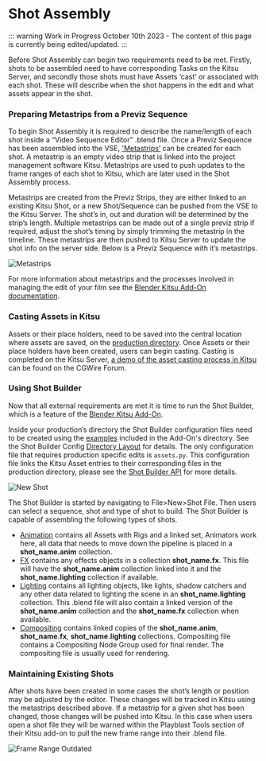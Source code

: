 # Shot Assembly

::: warning Work in Progress
October 10th 2023 - The content of this page is currently being edited/updated.
:::


Before Shot Assembly can begin two requirements need to be met. Firstly, shots to be assembled need to have corresponding Tasks on the Kitsu Server, and secondly those shots must have Assets ‘cast’ or associated with each shot. These will describe when the shot happens in the edit and what assets appear in the shot.


### Preparing Metastrips from a Previz Sequence

To begin Shot Assembly it is required to describe the name/length of each shot inside a “Video Sequence Editor” .blend file. Once a Previz Sequence has been assembled into the VSE, ['Metastrips’](https://studio.blender.org/pipeline/addons/blender_kitsu#metastrips) can be created for each shot. A metastrip is an empty video strip that is linked into the project management software Kitsu. Metastrips are used to push updates to the frame ranges of each shot to Kitsu, which are later used in the Shot Assembly process. 

Metastrips are created from the Previz Strips, they are either linked to an existing Kitsu Shot, or a new Shot/Sequence can be pushed from the VSE to the Kitsu Server. The shot’s in, out and duration will be determined by the strip’s length. Multiple metastrips can be made out of a single previz strip if required, adjust the shot’s timing by simply trimming the metastrip in the timeline. These metastrips are then pushed to Kitsu Server to update the shot info on the server side. Below is a Previz Sequence with it’s metastrips.


![Metastrips](/media/pipeline-overview/shot-production/Pets_Previz__Meta_Strips.png)


For more information about metastrips and the processes involved in managing the edit of your film see the [Blender Kitsu Add-On documentation](https://studio.blender.org/pipeline/addons/blender_kitsu).


### Casting Assets in Kitsu

Assets or their place holders, need to be saved into the central location where assets are saved, on the [production directory](https://studio.blender.org/pipeline/td-guide/project-setup#project-directory). Once Assets or their place holders have been created, users can begin casting. Casting is completed on the Kitsu Server, [a demo of the asset casting process in Kitsu](https://forum.cg-wire.com/t/breakdown-casting-widget-for-kitsu/31) can be found on the CGWire Forum. 


### Using Shot Builder

Now that all external requirements are met it is time to run the Shot Builder, which is a feature of the [Blender Kitsu Add-On](https://studio.blender.org/pipeline/addons/overview). 

Inside your production’s directory the Shot Builder configuration files need to be created using the [examples](https://projects.blender.org/studio/blender-studio-pipeline/src/branch/main/scripts-blender/addons/blender_kitsu/shot_builder/docs/examples) included in the Add-On's directory. See the Shot Builder Config [Directory Layout](https://projects.blender.org/studio/blender-studio-pipeline/src/branch/main/scripts-blender/addons/blender_kitsu/shot_builder/docs#directory-layout) for details. The only configuration file that requires production specific edits is `assets.py`. This configuration file links the Kitsu Asset entries to their corresponding files in the production directory, please see the [Shot Builder API](https://projects.blender.org/studio/blender-studio-pipeline/src/branch/main/scripts-blender/addons/blender_kitsu/shot_builder/docs#api) for more details. 


![New Shot](/media/pipeline-overview/shot-production/new_shot_file.png)


The Shot Builder is started by navigating to File>New>Shot File. Then users can select a sequence, shot and type of shot to build. The Shot Builder is capable of assembling the following types of shots.



* <span style="text-decoration:underline;">Animation</span> contains all Assets with Rigs and a linked set, Animators work here, all data that needs to move down the pipeline is placed in a **shot_name.anim** collection.
* <span style="text-decoration:underline;">FX</span> contains any effects objects in a collection **shot_name.fx**. This file will have the **shot_name.anim** collection linked into it and the **shot_name.lighting** collection if available.
* <span style="text-decoration:underline;">Lighting</span> contains all lighting objects, like lights, shadow catchers and any other data related to lighting the scene in an **shot_name.lighting** collection. This .blend file will also contain a linked version of the **shot_name.anim** collection and the **shot_name.fx** collection when available. 
* <span style="text-decoration:underline;">Compositing</span> contains linked copies of the **shot_name.anim**, **shot_name.fx**,  **shot_name.lighting** collections. Compositing file contains a Compositing Node Group used for final render. The compositing file is usually used for rendering.


### Maintaining Existing Shots

After shots have been created in some cases the shot’s length or position may be adjusted by the editor. These changes will be tracked in Kitsu using the metastrips described above. If a metastrip for a given shot has been changed, those changes will be pushed into Kitsu. In this case when users open a shot file they will be warned within the Playblast Tools section of their Kitsu add-on to pull the new frame range into their .blend file. 


![Frame Range Outdated](/media/pipeline-overview/shot-production/frame_range_out_of_date.png)